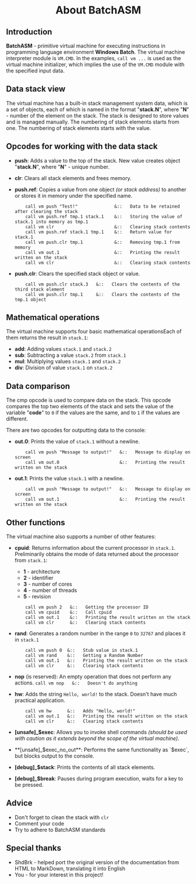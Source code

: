 <h1 align="center">About BatchASM</h1>

## Introduction

**BatchASM** - primitive virtual machine for executing instructions in programming language environment **Windows Batch**. The virtual machine interpreter module is `VM.CMD`.
In the examples, `call vm ...` is used as the virtual machine initializer, which implies the use of the `VM.CMD` module with the specified input data.

## Data stack view

The virtual machine has a built-in stack management system data, which is a set of objects, each of which is named in the format "**stack.N**",  where "**N**" - number of the element on the stack. The stack is designed to store values and is managed manually. The numbering of stack elements starts from one. The numbering of stack elements starts with the value.

## Opcodes for working with the data stack

- **push**: Adds a value to the top of the stack. New value creates object "**stack.N**", where "**N**" - unique number.
- **clr**: Clears all stack elements and frees memory.
- **push.ref**: Copies a value from one object *(or stack address)* to another or stores it in memory under the specified name.
    ```
        call vm push "Test!"              &::   Data to be retained after clearing the stack
        call vm push.ref tmp.1 stack.1    &::   Storing the value of stack.1 into memory as tmp.1
        call vm clr                       &::   Clearing stack contents
        call vm push.ref stack.1 tmp.1    &::   Return value for stack.1
        call vm push.clr tmp.1            &::   Removing tmp.1 from memory
        call vm out.1                     &::   Printing the result written on the stack
        call vm clr                       &::   Clearing stack contents
    ```
        
- **push.clr**: Clears the specified stack object or value.
    ```
        call vm push.clr stack.3   &::   Clears the contents of the third stack element
        call vm push.clr tmp.1     &::   Clears the contents of the tmp.1 object
    ```

## Mathematical operations

The virtual machine supports four basic mathematical operationsEach of them returns the result in `stack.1`:

- **add**: Adding values `stack.1` and `stack.2`
- **sub**: Subtracting a value `stack.2` from `stack.1`
- **mul**: Multiplying values `stack.1` and `stack.2`
- **div**:  Division of value `stack.1` on `stack.2`

## Data comparison

The cmp opcode is used to compare data on the stack. This opcode compares the top two elements of the stack and sets the value of the variable "**code**" to `0` if the values are the same, and to `1` if the values are different.

There are two opcodes for outputting data to the console:

- **out.0**: Prints the value of `stack.1` without a newline.
    ```
        call vm push "Message to output!"   &::   Message to display on screen
        call vm out.0                       &::   Printing the result written on the stack
    ```
- **out.1**: Prints the value `stack.1` with a newline.
    ```
        call vm push "Message to output!"   &::   Message to display on screen
        call vm out.1                       &::   Printing the result written on the stack
    ```

## Other functions

The virtual machine also supports a number of other features:

-   **cpuid**: Returns information about the current processor in `stack.1`. Preliminarily obtains the mode of data returned about the processor from `stack.1`:
    -   **1** - architecture
    -   **2** - identifier
    -   **3** - number of cores
    -   **4** - number of threads
    -   **5** - revision
    ```
        call vm push 2   &::   Getting the processor ID
        call vm cpuid    &::   Call cpuid
        call vm out.1    &::   Printing the result written on the stack
        call vm clr      &::   Clearing stack contents
    ```
-   **rand**: Generates a random number in the range `0` to `32767` and places it in `stack.1`
    ```
        call vm push 0  &::   Stub value in stack.1
        call vm rand    &::   Getting a Random Number
        call vm out.1   &::   Printing the result written on the stack
        call vm clr     &::   Clearing stack contents
    ```
-   **nop** (is reserved): An empty operation that does not perform any actions.
        ```
        call vm nop   &::   Doesn't do anything
        ```
-   **hw**: Adds the string `Hello, world!` to the stack. Doesn't have much practical application.
    ```
        call vm hw      &::   Adds "Hello, world!"
        call vm out.1   &::   Printing the result written on the stack
        call vm clr     &::   Clearing stack contents
    ```

-   **[unsafe]_$exec**: Allows you to invoke shell commands *(should be used with caution as it extends beyond the scope of the virtual machine)*.
-   **[unsafe]_$exec_no_out**: Performs the same functionality as `$exec`, but blocks output to the console.
-   **[debug]_$stack**: Prints the contents of all stack elements.
-   **[debug]_$break**: Pauses during program execution, waits for a key to be pressed.

## Adviсe

* Don't forget to clean the stack with `clr`
* Comment your code
* Try to adhere to BatchASM standards

## Special thanks

* ShdBrk - helped port the original version of the documentation from HTML to MarkDown, translating it into English
* You - for your interest in this project!
